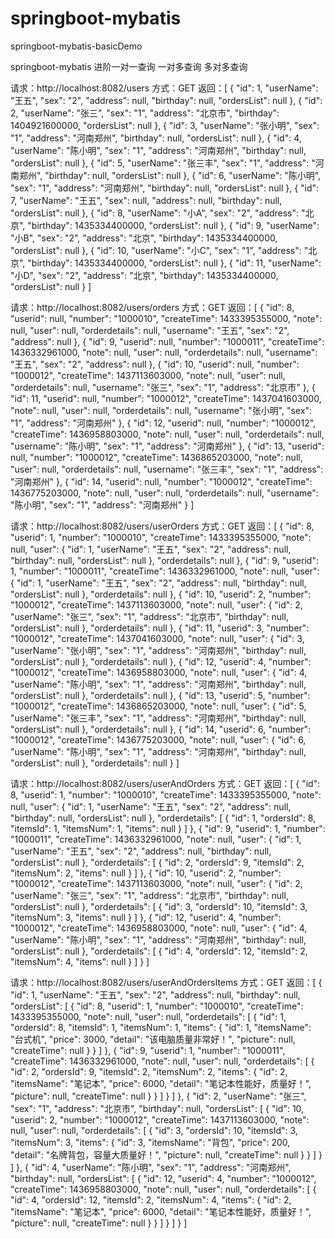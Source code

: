 # springboot-mybatis
springboot-mybatis-basicDemo

springboot-mybatis  进阶一对一查询  一对多查询 多对多查询

请求：http://localhost:8082/users
方式：GET
返回：[
  {
    "id": 1,
    "userName": "王五",
    "sex": "2",
    "address": null,
    "birthday": null,
    "ordersList": null
  },
  {
    "id": 2,
    "userName": "张三",
    "sex": "1",
    "address": "北京市",
    "birthday": 1404921600000,
    "ordersList": null
  },
  {
    "id": 3,
    "userName": "张小明",
    "sex": "1",
    "address": "河南郑州",
    "birthday": null,
    "ordersList": null
  },
  {
    "id": 4,
    "userName": "陈小明",
    "sex": "1",
    "address": "河南郑州",
    "birthday": null,
    "ordersList": null
  },
  {
    "id": 5,
    "userName": "张三丰",
    "sex": "1",
    "address": "河南郑州",
    "birthday": null,
    "ordersList": null
  },
  {
    "id": 6,
    "userName": "陈小明",
    "sex": "1",
    "address": "河南郑州",
    "birthday": null,
    "ordersList": null
  },
  {
    "id": 7,
    "userName": "王五",
    "sex": null,
    "address": null,
    "birthday": null,
    "ordersList": null
  },
  {
    "id": 8,
    "userName": "小A",
    "sex": "2",
    "address": "北京",
    "birthday": 1435334400000,
    "ordersList": null
  },
  {
    "id": 9,
    "userName": "小B",
    "sex": "2",
    "address": "北京",
    "birthday": 1435334400000,
    "ordersList": null
  },
  {
    "id": 10,
    "userName": "小C",
    "sex": "1",
    "address": "北京",
    "birthday": 1435334400000,
    "ordersList": null
  },
  {
    "id": 11,
    "userName": "小D",
    "sex": "2",
    "address": "北京",
    "birthday": 1435334400000,
    "ordersList": null
  }
]

请求：http://localhost:8082/users/orders
方式：GET
返回：[
  {
    "id": 8,
    "userid": null,
    "number": "1000010",
    "createTime": 1433395355000,
    "note": null,
    "user": null,
    "orderdetails": null,
    "username": "王五",
    "sex": "2",
    "address": null
  },
  {
    "id": 9,
    "userid": null,
    "number": "1000011",
    "createTime": 1436332961000,
    "note": null,
    "user": null,
    "orderdetails": null,
    "username": "王五",
    "sex": "2",
    "address": null
  },
  {
    "id": 10,
    "userid": null,
    "number": "1000012",
    "createTime": 1437113603000,
    "note": null,
    "user": null,
    "orderdetails": null,
    "username": "张三",
    "sex": "1",
    "address": "北京市"
  },
  {
    "id": 11,
    "userid": null,
    "number": "1000012",
    "createTime": 1437041603000,
    "note": null,
    "user": null,
    "orderdetails": null,
    "username": "张小明",
    "sex": "1",
    "address": "河南郑州"
  },
  {
    "id": 12,
    "userid": null,
    "number": "1000012",
    "createTime": 1436958803000,
    "note": null,
    "user": null,
    "orderdetails": null,
    "username": "陈小明",
    "sex": "1",
    "address": "河南郑州"
  },
  {
    "id": 13,
    "userid": null,
    "number": "1000012",
    "createTime": 1436865203000,
    "note": null,
    "user": null,
    "orderdetails": null,
    "username": "张三丰",
    "sex": "1",
    "address": "河南郑州"
  },
  {
    "id": 14,
    "userid": null,
    "number": "1000012",
    "createTime": 1436775203000,
    "note": null,
    "user": null,
    "orderdetails": null,
    "username": "陈小明",
    "sex": "1",
    "address": "河南郑州"
  }
]



请求：http://localhost:8082/users/userOrders
方式：GET
返回：[
  {
    "id": 8,
    "userid": 1,
    "number": "1000010",
    "createTime": 1433395355000,
    "note": null,
    "user": {
      "id": 1,
      "userName": "王五",
      "sex": "2",
      "address": null,
      "birthday": null,
      "ordersList": null
    },
    "orderdetails": null
  },
  {
    "id": 9,
    "userid": 1,
    "number": "1000011",
    "createTime": 1436332961000,
    "note": null,
    "user": {
      "id": 1,
      "userName": "王五",
      "sex": "2",
      "address": null,
      "birthday": null,
      "ordersList": null
    },
    "orderdetails": null
  },
  {
    "id": 10,
    "userid": 2,
    "number": "1000012",
    "createTime": 1437113603000,
    "note": null,
    "user": {
      "id": 2,
      "userName": "张三",
      "sex": "1",
      "address": "北京市",
      "birthday": null,
      "ordersList": null
    },
    "orderdetails": null
  },
  {
    "id": 11,
    "userid": 3,
    "number": "1000012",
    "createTime": 1437041603000,
    "note": null,
    "user": {
      "id": 3,
      "userName": "张小明",
      "sex": "1",
      "address": "河南郑州",
      "birthday": null,
      "ordersList": null
    },
    "orderdetails": null
  },
  {
    "id": 12,
    "userid": 4,
    "number": "1000012",
    "createTime": 1436958803000,
    "note": null,
    "user": {
      "id": 4,
      "userName": "陈小明",
      "sex": "1",
      "address": "河南郑州",
      "birthday": null,
      "ordersList": null
    },
    "orderdetails": null
  },
  {
    "id": 13,
    "userid": 5,
    "number": "1000012",
    "createTime": 1436865203000,
    "note": null,
    "user": {
      "id": 5,
      "userName": "张三丰",
      "sex": "1",
      "address": "河南郑州",
      "birthday": null,
      "ordersList": null
    },
    "orderdetails": null
  },
  {
    "id": 14,
    "userid": 6,
    "number": "1000012",
    "createTime": 1436775203000,
    "note": null,
    "user": {
      "id": 6,
      "userName": "陈小明",
      "sex": "1",
      "address": "河南郑州",
      "birthday": null,
      "ordersList": null
    },
    "orderdetails": null
  }
]



请求：http://localhost:8082/users/userAndOrders
方式：GET
返回：[
  {
    "id": 8,
    "userid": 1,
    "number": "1000010",
    "createTime": 1433395355000,
    "note": null,
    "user": {
      "id": 1,
      "userName": "王五",
      "sex": "2",
      "address": null,
      "birthday": null,
      "ordersList": null
    },
    "orderdetails": [
      {
        "id": 1,
        "ordersId": 8,
        "itemsId": 1,
        "itemsNum": 1,
        "items": null
      }
    ]
  },
  {
    "id": 9,
    "userid": 1,
    "number": "1000011",
    "createTime": 1436332961000,
    "note": null,
    "user": {
      "id": 1,
      "userName": "王五",
      "sex": "2",
      "address": null,
      "birthday": null,
      "ordersList": null
    },
    "orderdetails": [
      {
        "id": 2,
        "ordersId": 9,
        "itemsId": 2,
        "itemsNum": 2,
        "items": null
      }
    ]
  },
  {
    "id": 10,
    "userid": 2,
    "number": "1000012",
    "createTime": 1437113603000,
    "note": null,
    "user": {
      "id": 2,
      "userName": "张三",
      "sex": "1",
      "address": "北京市",
      "birthday": null,
      "ordersList": null
    },
    "orderdetails": [
      {
        "id": 3,
        "ordersId": 10,
        "itemsId": 3,
        "itemsNum": 3,
        "items": null
      }
    ]
  },
  {
    "id": 12,
    "userid": 4,
    "number": "1000012",
    "createTime": 1436958803000,
    "note": null,
    "user": {
      "id": 4,
      "userName": "陈小明",
      "sex": "1",
      "address": "河南郑州",
      "birthday": null,
      "ordersList": null
    },
    "orderdetails": [
      {
        "id": 4,
        "ordersId": 12,
        "itemsId": 2,
        "itemsNum": 4,
        "items": null
      }
    ]
  }
]



请求：http://localhost:8082/users/userAndOrdersItems
方式：GET
返回：[
  {
    "id": 1,
    "userName": "王五",
    "sex": "2",
    "address": null,
    "birthday": null,
    "ordersList": [
      {
        "id": 8,
        "userid": 1,
        "number": "1000010",
        "createTime": 1433395355000,
        "note": null,
        "user": null,
        "orderdetails": [
          {
            "id": 1,
            "ordersId": 8,
            "itemsId": 1,
            "itemsNum": 1,
            "items": {
              "id": 1,
              "itemsName": "台式机",
              "price": 3000,
              "detail": "该电脑质量非常好！",
              "picture": null,
              "createTime": null
            }
          }
        ]
      },
      {
        "id": 9,
        "userid": 1,
        "number": "1000011",
        "createTime": 1436332961000,
        "note": null,
        "user": null,
        "orderdetails": [
          {
            "id": 2,
            "ordersId": 9,
            "itemsId": 2,
            "itemsNum": 2,
            "items": {
              "id": 2,
              "itemsName": "笔记本",
              "price": 6000,
              "detail": "笔记本性能好，质量好！",
              "picture": null,
              "createTime": null
            }
          }
        ]
      }
    ]
  },
  {
    "id": 2,
    "userName": "张三",
    "sex": "1",
    "address": "北京市",
    "birthday": null,
    "ordersList": [
      {
        "id": 10,
        "userid": 2,
        "number": "1000012",
        "createTime": 1437113603000,
        "note": null,
        "user": null,
        "orderdetails": [
          {
            "id": 3,
            "ordersId": 10,
            "itemsId": 3,
            "itemsNum": 3,
            "items": {
              "id": 3,
              "itemsName": "背包",
              "price": 200,
              "detail": "名牌背包，容量大质量好！",
              "picture": null,
              "createTime": null
            }
          }
        ]
      }
    ]
  },
  {
    "id": 4,
    "userName": "陈小明",
    "sex": "1",
    "address": "河南郑州",
    "birthday": null,
    "ordersList": [
      {
        "id": 12,
        "userid": 4,
        "number": "1000012",
        "createTime": 1436958803000,
        "note": null,
        "user": null,
        "orderdetails": [
          {
            "id": 4,
            "ordersId": 12,
            "itemsId": 2,
            "itemsNum": 4,
            "items": {
              "id": 2,
              "itemsName": "笔记本",
              "price": 6000,
              "detail": "笔记本性能好，质量好！",
              "picture": null,
              "createTime": null
            }
          }
        ]
      }
    ]
  }
]

